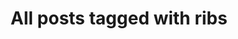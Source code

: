 ---
layout: tag
title: "All posts tagged with ribs"
permalink: /weblog/tags/ribs/
taxonomy: ribs
---